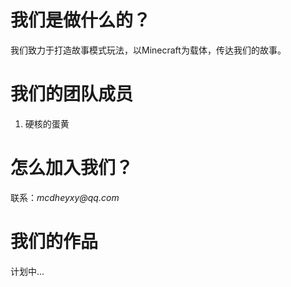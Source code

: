 # 我们是做什么的？
我们致力于打造故事模式玩法，以Minecraft为载体，传达我们的故事。
# 我们的团队成员
1. 硬核的蛋黄
# 怎么加入我们？
联系：_mcdheyxy@qq.com_
# 我们的作品
计划中...